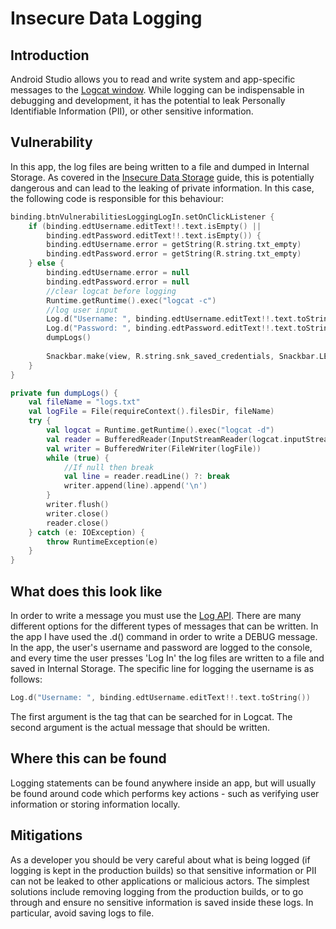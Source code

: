# Insecure Data Logging

## Introduction
Android Studio allows you to read and write system and app-specific messages to the [Logcat window](https://developer.android.com/studio/debug/am-logcat). While logging can be indispensable in debugging and development, it has the potential to leak Personally Identifiable Information (PII), or other sensitive information.

## Vulnerability
In this app, the log files are being written to a file and dumped in Internal Storage. As covered in the [Insecure Data Storage](/guides/DataStorage/DataStorage.md) guide, this is potentially dangerous and can lead to the leaking of private information.
In this case, the following code is responsible for this behaviour:
```kotlin
binding.btnVulnerabilitiesLoggingLogIn.setOnClickListener {
    if (binding.edtUsername.editText!!.text.isEmpty() ||
        binding.edtPassword.editText!!.text.isEmpty()) {
        binding.edtUsername.error = getString(R.string.txt_empty)
        binding.edtPassword.error = getString(R.string.txt_empty)
    } else {
        binding.edtUsername.error = null
        binding.edtPassword.error = null
        //clear logcat before logging
        Runtime.getRuntime().exec("logcat -c")
        //log user input
        Log.d("Username: ", binding.edtUsername.editText!!.text.toString())
        Log.d("Password: ", binding.edtPassword.editText!!.text.toString())
        dumpLogs()
        
        Snackbar.make(view, R.string.snk_saved_credentials, Snackbar.LENGTH_SHORT).show()
    }
}

private fun dumpLogs() {
    val fileName = "logs.txt"
    val logFile = File(requireContext().filesDir, fileName)
    try {
        val logcat = Runtime.getRuntime().exec("logcat -d")
        val reader = BufferedReader(InputStreamReader(logcat.inputStream))
        val writer = BufferedWriter(FileWriter(logFile))
        while (true) {
            //If null then break
            val line = reader.readLine() ?: break
            writer.append(line).append('\n')
        }
        writer.flush()
        writer.close()
        reader.close()
    } catch (e: IOException) {
        throw RuntimeException(e)
    }
}
```

## What does this look like
In order to write a message you must use the [Log API](https://developer.android.com/reference/android/util/Log). There are many different options for the different types of messages that can be written. In the app I have used the .d() command in order to write a DEBUG message. In the app, the user's username and password are logged to the console, and every time the user presses 'Log In' the log files are written to a file and saved in Internal Storage.
The specific line for logging the username is as follows:
```kotlin
Log.d("Username: ", binding.edtUsername.editText!!.text.toString())
```

The first argument is the tag that can be searched for in Logcat. The second argument is the actual message that should be written.

## Where this can be found
Logging statements can be found anywhere inside an app, but will usually be found around code which performs key actions - such as verifying user information or storing information locally.

## Mitigations
As a developer you should be very careful about what is being logged (if logging is kept in the production builds) so that sensitive information or PII can not be leaked to other applications or malicious actors. The simplest solutions include removing logging from the production builds, or to go through and ensure no sensitive information is saved inside these logs. In particular, avoid saving logs to file.